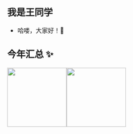 <!--
**xiaolong0201/xiaolong0201** is a ✨ _special_ ✨ repository because its `README.md` (this file) appears on your GitHub profile.

Here are some ideas to get you started:

- 🔭 I’m currently working on ...
- 🌱 I’m currently learning ...
- 👯 I’m looking to collaborate on ...
- 🤔 I’m looking for help with ...
- 💬 Ask me about ...
- 📫 How to reach me: ...
- 😄 Pronouns: ...
- ⚡ Fun fact: ...
-->
## 我是王同学 

- 哈喽，大家好！👋

## 今年汇总 ✨

<img align="" height="137px" src="https://github-readme-stats.vercel.app/api?username=xiaolong0201&hide_title=true&hide_border=true&show_icons=true&include_all_commits=true&line_height=21&bg_color=0,EC6C6C,FFD479,FFFC79,73FA79&theme=graywhite&locale=cn" /><img align="" height="137px" src="https://github-readme-stats.vercel.app/api/top-langs/?username=xiaolong0201&hide_title=true&hide_border=true&layout=compact&bg_color=0,73FA79,73FDFF,D783FF&theme=graywhite&locale=cn" />

